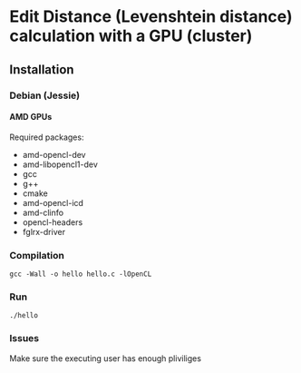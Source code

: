 # Edit Distance (Levenshtein distance) calculation with a GPU (cluster)

## Installation
### Debian (Jessie)
#### AMD GPUs
Required packages:
 * amd-opencl-dev
 * amd-libopencl1-dev
 * gcc
 * g++
 * cmake
 * amd-opencl-icd
 * amd-clinfo
 * opencl-headers
 * fglrx-driver

### Compilation
`gcc -Wall -o hello hello.c -lOpenCL`

### Run
`./hello`

### Issues
Make sure the executing user has enough pliviliges
